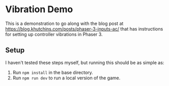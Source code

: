 # Vibration Demo

This is a demonstration to go along with the blog post at https://blog.khutchins.com/posts/phaser-3-inputs-ac/ that has instructions for setting up controller vibrations in Phaser 3.

## Setup

I haven't tested these steps myself, but running this should be as simple as:

1. Run `npm install` in the base directory.
2. Run `npm run dev` to run a local version of the game.
